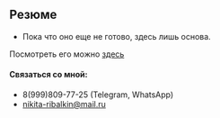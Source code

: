 ## Резюме
- Пока что оно еще не готово, здесь лишь основа.

Посмотреть его можно [здесь](https://neekit95.github.io/resume/)
  
 #### Связаться со мной:
 - 8(999)809-77-25  (Telegram, WhatsApp)
 - nikita-ribalkin@mail.ru

